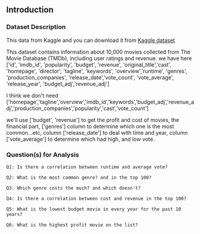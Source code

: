 <a id='intro'></a>
## Introduction

### Dataset Description 
This data from Kaggle and you can download it from <a href="https://www.kaggle.com/deepak525/investigate-tmdb-movie-">Kaggle dataset</a>

This dataset contains information about 10,000 movies collected from The Movie Database (TMDb), including user ratings and revenue.
we have here ['id', 'imdb_id', 'popularity', 'budget', 'revenue', 'original_title','cast', 'homepage', 'director', 'tagline', 'keywords', 'overview','runtime', 'genres', 'production_companies', 'release_date','vote_count', 'vote_average', 'release_year', 'budget_adj','revenue_adj']

I think we don't need ['homepage','tagline','overview','imdb_id','keywords','budget_adj','revenue_adj','production_companies','popularity','cast','vote_count']

we'll use ['budget', 'revenue'] to get the profit and cost of movies, the financial part, ['genres'] column to determine which one is the most common...etc, column ['release_date'] to deal with time and year, column ['vote_average'] to determine which had high, and low vote.

### Question(s) for Analysis

    Q1: Is there a correlation between runtime and average vote?

    Q2: What is the most common genre? and in the top 100?

    Q3: Which genre costs the much? and which doesn't?

    Q4: Is there a correlation between cost and revenue in the top 100?

    Q5: What is the lowest budget movie in every year for the past 10 years?

    Q6: What is the highest profit movie on the list?

